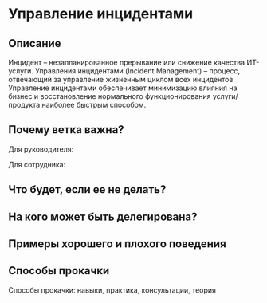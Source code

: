 # Управление инцидентами
## Описание
Инцидент – незапланированное прерывание или снижение качества ИТ-услуги.
Управления инцидентами (Incident Management) – процесс, отвечающий за управление жизненным циклом всех инцидентов. Управление инцидентами обеспечивает минимизацию влияния на бизнес и восстановление нормального функционирования услуги/продукта наиболее быстрым способом.

## Почему ветка важна?
Для руководителя:

Для сотрудника:


## Что будет, если ее не делать?


## На кого может быть делегирована?



## Примеры хорошего и плохого поведения
## Способы прокачки
Способы прокачки: навыки, практика, консультации, теория
